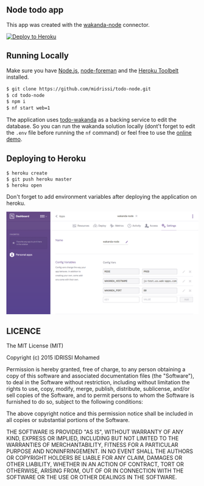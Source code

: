 ## Node todo app
This app was created with the [wakanda-node](https://github.com/midrissi/wakanda-node) connector.

[![Deploy to Heroku](https://www.herokucdn.com/deploy/button.png)](https://heroku.com/deploy)

## Running Locally

Make sure you have [Node.js](http://nodejs.org/), [node-foreman](http://strongloop.github.io/node-foreman/) and the [Heroku Toolbelt](https://toolbelt.heroku.com/) installed.

```sh
$ git clone https://github.com/midrissi/todo-node.git
$ cd todo-node
$ npm i
$ nf start web=1
```

The application uses [todo-wakanda](https://github.com/midrissi/todo-wakanda.git) as a backing service to edit the database. So you can run the wakanda solution locally (dont't forget to edit the `.env` file before running the `nf` command) or feel free to use the [online demo](http://js-test.us.wak-apps.com).

## Deploying to Heroku

```
$ heroku create
$ git push heroku master
$ heroku open
```

Don't forget to add environment variables after deploying the application on heroku.

![](https://raw.githubusercontent.com/midrissi/todo-node/master/heroku.png) 

## LICENCE

The MIT License (MIT)

Copyright (c) 2015 IDRISSI Mohamed

Permission is hereby granted, free of charge, to any person obtaining a copy
of this software and associated documentation files (the "Software"), to deal
in the Software without restriction, including without limitation the rights
to use, copy, modify, merge, publish, distribute, sublicense, and/or sell
copies of the Software, and to permit persons to whom the Software is
furnished to do so, subject to the following conditions:

The above copyright notice and this permission notice shall be included in all
copies or substantial portions of the Software.

THE SOFTWARE IS PROVIDED "AS IS", WITHOUT WARRANTY OF ANY KIND, EXPRESS OR
IMPLIED, INCLUDING BUT NOT LIMITED TO THE WARRANTIES OF MERCHANTABILITY,
FITNESS FOR A PARTICULAR PURPOSE AND NONINFRINGEMENT. IN NO EVENT SHALL THE
AUTHORS OR COPYRIGHT HOLDERS BE LIABLE FOR ANY CLAIM, DAMAGES OR OTHER
LIABILITY, WHETHER IN AN ACTION OF CONTRACT, TORT OR OTHERWISE, ARISING FROM,
OUT OF OR IN CONNECTION WITH THE SOFTWARE OR THE USE OR OTHER DEALINGS IN THE
SOFTWARE.
